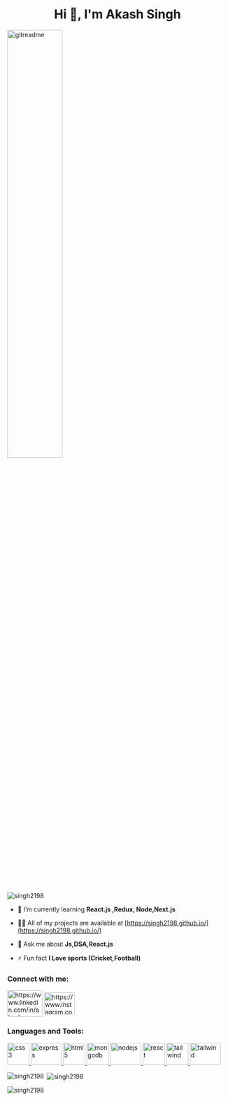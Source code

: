 <h1 align="center">Hi 👋, I'm Akash Singh</h1>
<!-- <h3 align="center">I am passionate Full Stack Developer </h3> -->
<img src="https://i.pinimg.com/originals/ab/68/e6/ab68e6d38452d78ac98687865281c5c8.gif" alt="gitreadme" align="center" width=50%" height="50%">

<p align="left"> <img src="https://komarev.com/ghpvc/?username=singh2198&label=Profile%20views&color=0e75b6&style=flat" alt="singh2198" /> </p>

- 🌱 I’m currently learning **React.js ,Redux, Node,Next.js**

- 👨‍💻 All of my projects are available at [https://singh2198.github.io/](https://singh2198.github.io/)                                                                                                                                
- 💬 Ask me about **Js,DSA,React.js**

- ⚡ Fun fact **I Love sports (Cricket,Football)**
                                                                                                                                       

<h3 align="left">Connect with me:</h3>
<p align="start">
<a href="https://www.linkedin.com/in/akash-singh-7ba9a0190/" target="blank"><img align="center" src="https://www.jobentry.in/wp-content/uploads/2021/02/WhatsApp-Image-2021-01-18-at-11.00.09-12.jpeg" alt="https://www.linkedin.com/in/akash-singh-7ba9a0190" height="60" width="80" margin-right="10" /></a>
<a href="https://www.instagram.com/singhaakash21/" target="blank"><img align="center" src="https://upload.wikimedia.org/wikipedia/commons/thumb/5/58/Instagram-Icon.png/800px-Instagram-Icon.png" alt="https://www.instagram.com/singhaakash21/" height="50" width="70" /></a>
</p>

<h3 align="left">Languages and Tools:</h3>
<p align="start"  >
<a href="https://www.w3schools.com/css/" target="_blank" rel="noreferrer"> <img src="https://upload.wikimedia.org/wikipedia/commons/thumb/d/d5/CSS3_logo_and_wordmark.svg/1452px-CSS3_logo_and_wordmark.svg.png" alt="css3" width="50" height="50"/> </a>
<a href="https://expressjs.com" target="_blank" rel="noreferrer"> <img src="https://miro.medium.com/max/1400/1*XP-mZOrIqX7OsFInN2ngRQ.png" alt="express" width="70" height="50"/> </a>
<a href="https://www.w3.org/html/" target="_blank" rel="noreferrer"> <img src="https://www.w3.org/html/logo/downloads/HTML5_Logo_512.png" alt="html5" width="50" height="50"/> </a>
<a href="https://www.mongodb.com/" target="_blank" rel="noreferrer"> <img src="https://g.foolcdn.com/art/companylogos/square/mdb.png" alt="mongodb" width="50" height="50"/> </a>
<a href="https://nodejs.org" target="_blank" rel="noreferrer"> <img src="https://www.peerbits.com/static/3908ce2a3941a9a56f1b145496600fac/189bc/development-practices-for-node-js-developers-main.jpg" alt="nodejs" width="70" height="50"/> </a>
<a href="https://reactjs.org/" target="_blank" rel="noreferrer"> <img src="https://repository-images.githubusercontent.com/37153337/9d0a6780-394a-11eb-9fd1-6296a684b124" alt="react" width="50" height="50"/> </a>
<a href="https://tailwindcss.com/" target="_blank" rel="noreferrer"> <img src="https://www.vectorlogo.zone/logos/tailwindcss/tailwindcss-icon.svg" alt="tailwind" width="50" height="50"/> </a>
<a href="https://www.typescriptlang.org/" target="_blank" rel="noreferrer">
 <img src="https://149695847.v2.pressablecdn.com/wp-content/uploads/2022/04/types.png" alt="tailwind" width="70" height="50"/> </a>
</p>

<p><img align="left" src="https://github-readme-stats.vercel.app/api/top-langs?username=singh2198&show_icons=true&locale=en&layout=compact" alt="singh2198" /></p>

<p>&nbsp;<img align="center" src="https://github-readme-stats.vercel.app/api?username=singh2198&show_icons=true&locale=en" alt="singh2198" /></p>

<p><img align="center" src="https://github-readme-streak-stats.herokuapp.com/?user=singh2198&" alt="singh2198" /></p>

